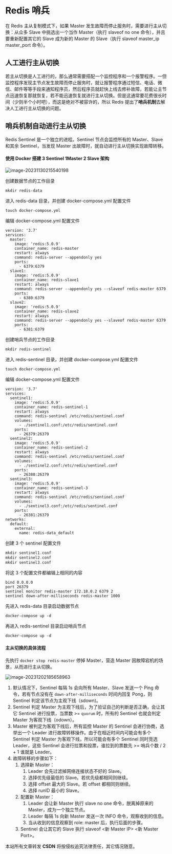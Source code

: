 # Redis 哨兵

在 Redis 主从复制模式下，如果 Master 发生故障而停止服务时，需要进行主从切换：从众多 Slave 中挑选出一个当作 Master（执行 slaveof no one 命令），并且要重新配置其它的 Slave 成为新的 Master 的 Slave（执行 slaveof master_ip master_port 命令）。

## 人工进行主从切换

若主从切换是人工进行的，那么通常需要搭配一个监控程序和一个报警程序。一但监控程序发现主节点发生故障而停止服务时，就让报警程序通过短信、电话、微信、邮件等等手段来通知程序员，然后程序员就赶快上线去修补故障，若能让主节点迅速恢复那就恢复，若不能迅速恢复就进行主从切换。但是这通常要花费很长时间（少则半个小时吧），而这是绝对不被容许的，所以 Redis 提出了**哨兵机制**去解决人工进行主从切换的问题。

## 哨兵机制自动进行主从切换

Redis Sentinel 是一个独立的进程。Sentinel 节点会监控所有的 Master、Slave 和其余 Sentinel，当发现 Master 出故障时，就自动进行主从切换实现故障转移。

#### 使用 Docker 搭建 3 Sentinel 1Master 2 Slave 架构

![image-20231130215540198](https://wyn-personal-picture.oss-cn-beijing.aliyuncs.com/img/image-20231130215540198.png)

创建数据节点的工作目录

```shell
mkdir redis-data
```

进入 redis-data 目录，并创建 docker-compose.yml 配置文件

```shell
touch docker-compose.yml
```

编辑 docker-compose.yml 配置文件

```shell
version: '3.7'
services:
  master:
    image: 'redis:5.0.9'
    container_name: redis-master
    restart: always
    command: redis-server --appendonly yes
    ports:
      - 6379:6379
  slave1:
    image: 'redis:5.0.9'
    container_name: redis-slave1
    restart: always
    command: redis-server --appendonly yes --slaveof redis-master 6379
    ports:
      - 6380:6379
  slave2:
    image: 'redis:5.0.9'
    container_name: redis-slave2
    restart: always
    command: redis-server --appendonly yes --slaveof redis-master 6379
    ports:
      - 6381:6379
```

创建哨兵节点的工作目录

```shell
mkdir redis-sentinel
```

进入 redis-sentinel 目录，并创建 docker-compose.yml 配置文件

```shell
touch docker-compose.yml
```

编辑 docker-compose.yml 配置文件

```shell
version: '3.7'
services:
  sentinel1:
    image: 'redis:5.0.9'
    container_name: redis-sentinel-1
    restart: always
    command: redis-sentinel /etc/redis/sentinel.conf
    volumes:
      - ./sentinel1.conf:/etc/redis/sentinel.conf 
    ports:
      - 26379:26379
  sentinel2:
    image: 'redis:5.0.9'
    container_name: redis-sentinel-2
    restart: always
    command: redis-sentinel /etc/redis/sentinel.conf
    volumes:
      - ./sentinel2.conf:/etc/redis/sentinel.conf
    ports:
      - 26380:26379 
  sentinel3:
    image: 'redis:5.0.9'
    container_name: redis-sentinel-3
    restart: always
    command: redis-sentinel /etc/redis/sentinel.conf
    volumes:
      - ./sentinel3.conf:/etc/redis/sentinel.conf
    ports:
      - 26381:26379
networks:
  default:
    external:
      name: redis-data_default
```

创建 3 个 sentinel 配置文件

```c++
mkdir sentinel1.conf
mkdir sentinel2.conf
mkdir sentinel3.conf
```

将这 3 个配置文件都编辑上相同的内容

```shell
bind 0.0.0.0
port 26379
sentinel monitor redis-master 172.18.0.2 6379 2
sentinel down-after-milliseconds redis-master 1000
```

先进入 redis-data 目录启动数据节点

```shell
docker-compose up -d
```

再进入 redis-sentinel 目录启动哨兵节点

```shell
docker-compose up -d
```

####  主从切换的具体流程

先执行 `docker stop redis-master` 停掉 Master，营造 Master 因故障宕机的场景，从而进行主从切换。

![image-20231202185658963](https://wyn-personal-picture.oss-cn-beijing.aliyuncs.com/img/image-20231202185658963.png)

1. 默认情况下，Sentinel 每隔 1s 会向所有 Master、Slave 发送一个 Ping 命令，若有节点没有在 `down-after-milliseconds` 时间内回复 Pong，则 Sentinel 判定该节点为主观下线（sdown)。
2. Sentinel 判定 Master 为主观下线后，为了验证自己的判断是否正确，会让其它 Sentinel 进行投票，当票数 >= `quorum` 时，所有的 Sentinel 也就会判定 Master 为客观下线（odown）。
3. Master 被判定为客观下线后，所有监控 Master 的 Sentinel 会进行协商，选举出一个 Leader 进行故障转移操作。由于在相近时间内可能会有多个 Sentinel 判定 Master 为客观下线，所以可能会有多个 Sentinel 同时竞选 Leader，这些 Sentinel 会进行拉票和投票，谁拉到的票数先 >= 哨兵个数 / 2 + 1 谁就是 Leader。
4. 故障转移的步骤如下：
   1. 选择新 Master：
      1. Leader 会先过滤掉网络连接状态不好的 Slave。
      2. 选择优先级最低的 Slave。若优先级都相同则继续。
      3. 选择 offset 最大的 Slave。若 offset 都相同则继续。
      4. 选择 runID 最小的 Slave。
   2. 配置新 Master：
      1. Leader 会让新 Master 执行 slave no one 命令，脱离掉原来的 Master，成为一个独立节点。
      2. Leader 每隔 1s 向新 Master 发送一次 INFO 命令，观察收到的信息。
      3. 当从收到的信息观察到 role: master 后，执行后面的步骤。
   3. Sentinel 会让其它的 Slave 执行 slaveof <新 Master IP> <新 Master Port>。





<script src="https://giscus.app/client.js"
        data-repo="wynhelloworld/blog-comments"
        data-repo-id="R_kgDOKruZpg"
        data-category="Announcements"
        data-category-id="DIC_kwDOKruZps4Ca2L0"
        data-mapping="url"
        data-strict="0"
        data-reactions-enabled="1"
        data-emit-metadata="0"
        data-input-position="bottom"
        data-theme="preferred_color_scheme"
        data-lang="zh-CN"
        crossorigin="anonymous"
        async>
</script>

本站所有文章转发 **CSDN** 将按侵权追究法律责任，其它情况随意。